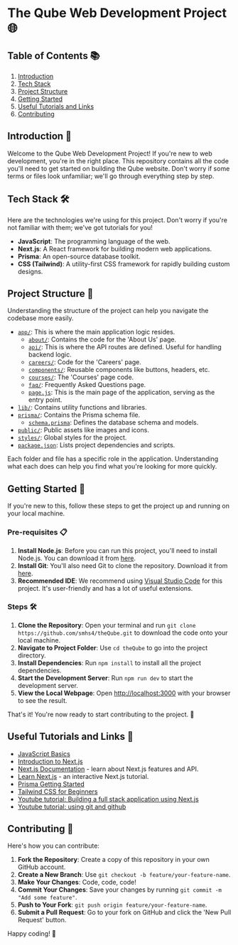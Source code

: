 # The Qube Web Development Project 🌐

## Table of Contents 📚
1. [Introduction](#introduction-👋)
2. [Tech Stack](#tech-stack-🛠️)
3. [Project Structure](#project-structure-📂)
4. [Getting Started](#getting-started-🚀)
5. [Useful Tutorials and Links](#useful-tutorials-and-links-🔗)
6. [Contributing](#contributing-🤝)

## <a id="introduction-👋">Introduction 👋
Welcome to the Qube Web Development Project! If you're new to web development, you're in the right place. This repository contains all the code you'll need to get started on building the Qube website. Don't worry if some terms or files look unfamiliar; we'll go through everything step by step.

## <a id="tech-stack-🛠️">Tech Stack 🛠️
Here are the technologies we're using for this project. Don't worry if you're not familiar with them; we've got tutorials for you!

- **JavaScript**: The programming language of the web.
- **Next.js**: A React framework for building modern web applications.
- **Prisma**: An open-source database toolkit.
- **CSS (Tailwind)**: A utility-first CSS framework for rapidly building custom designs.

## <a id="project-structure-📂">Project Structure 📂
Understanding the structure of the project can help you navigate the codebase more easily.

- [`app/`](https://github.com/smhs4/theQube.git/tree/main/app): This is where the main application logic resides.
  - [`about/`](https://github.com/smhs4/theQube.git/tree/main/app/about): Contains the code for the 'About Us' page.
  - [`api/`](https://github.com/smhs4/theQube.git/tree/main/app/api): This is where the API routes are defined. Useful for handling backend logic.
  - [`careers/`](https://github.com/smhs4/theQube.git/tree/main/app/careers): Code for the 'Careers' page.
  - [`components/`](https://github.com/smhs4/theQube.git/tree/main/app/components): Reusable components like buttons, headers, etc.
  - [`courses/`](https://github.com/smhs4/theQube.git/tree/main/app/courses): The 'Courses' page code.
  - [`faq/`](https://github.com/smhs4/theQube.git/tree/main/app/faq): Frequently Asked Questions page.
  - [`page.js`](https://github.com/smhs4/theQube.git/tree/main/app/page.js): This is the main page of the application, serving as the entry point.
- [`lib/`](https://github.com/smhs4/theQube.git/tree/main/lib): Contains utility functions and libraries.
- [`prisma/`](https://github.com/smhs4/theQube.git/tree/main/prisma): Contains the Prisma schema file.
  - [`schema.prisma`](https://github.com/smhs4/theQube.git/tree/main/prisma/schema.prisma): Defines the database schema and models.
- [`public/`](https://github.com/smhs4/theQube.git/tree/main/public): Public assets like images and icons.
- [`styles/`](https://github.com/smhs4/theQube.git/tree/main/styles): Global styles for the project.
- [`package.json`](https://github.com/smhs4/theQube.git/tree/main/package.json): Lists project dependencies and scripts.

Each folder and file has a specific role in the application. Understanding what each does can help you find what you're looking for more quickly.

## <a id="getting-started-🚀">Getting Started 🚀
If you're new to this, follow these steps to get the project up and running on your local machine.

### Pre-requisites 📋
1. **Install Node.js**: Before you can run this project, you'll need to install Node.js. You can download it from [here](https://nodejs.org/en/download/).
2. **Install Git**: You'll also need Git to clone the repository. Download it from [here](https://git-scm.com/downloads).
3. **Recommended IDE**: We recommend using [Visual Studio Code](https://code.visualstudio.com/) for this project. It's user-friendly and has a lot of useful extensions.

### Steps 🛠️
1. **Clone the Repository**: Open your terminal and run `git clone https://github.com/smhs4/theQube.git` to download the code onto your local machine.
2. **Navigate to Project Folder**: Use `cd theQube` to go into the project directory.
3. **Install Dependencies**: Run `npm install` to install all the project dependencies.
4. **Start the Development Server**: Run `npm run dev` to start the development server.
5. **View the Local Webpage**: Open [http://localhost:3000](http://localhost:3000) with your browser to see the result.

That's it! You're now ready to start contributing to the project. 🎉

## <a id="useful-tutorials-and-links-🔗">Useful Tutorials and Links 🔗
- [JavaScript Basics](https://developer.mozilla.org/en-US/docs/Web/JavaScript/Guide)
- [Introduction to Next.js](https://nextjs.org/learn/basics/create-nextjs-app)
- [Next.js Documentation](https://nextjs.org/docs) - learn about Next.js features and API.
- [Learn Next.js](https://nextjs.org/learn) - an interactive Next.js tutorial.
- [Prisma Getting Started](https://www.prisma.io/docs/getting-started/setup-prisma/start-from-scratch)
- [Tailwind CSS for Beginners](https://tailwindcss.com/docs)
- [Youtube tutorial: Building a full stack application using Next.js](https://www.youtube.com/watch?v=wm5gMKuwSYk&t=5286s)
- [Youtube tutorial: using git and github](https://www.youtube.com/watch?v=tRZGeaHPoaw&t=1s)

## <a id="contributing-🤝">Contributing 🤝
Here's how you can contribute:

1. **Fork the Repository**: Create a copy of this repository in your own GitHub account.
2. **Create a New Branch**: Use `git checkout -b feature/your-feature-name`.
3. **Make Your Changes**: Code, code, code!
4. **Commit Your Changes**: Save your changes by running `git commit -m "Add some feature"`.
5. **Push to Your Fork**: `git push origin feature/your-feature-name`.
6. **Submit a Pull Request**: Go to your fork on GitHub and click the 'New Pull Request' button.

Happy coding! 🎉
